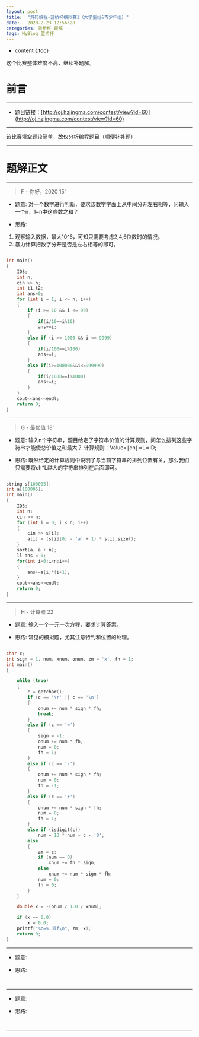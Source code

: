 ```yaml
---
layout: post
title:  "竞码编程-蓝桥杯模拟赛1（大学生组&青少年组）"
date:   2020-2-23 12:56:28
categories: 蓝桥杯 题解
tags: MyBlog 蓝桥杯 
---
```


* content
{:toc}

这个比赛整体难度不高，继续补题解。




# 前言

---

* 题目链接：[http://oj.hzjingma.com/contest/view?id=60](http://oj.hzjingma.com/contest/view?id=60)

---

该比赛填空题较简单，故仅分析编程题目（顺便补补题）

---

# 题解正文

---

> F - 你好，2020 15'

* 题意:
对一个数字进行判断，要求该数字字面上从中间分开左右相等，问输入一个n，1~n中这些数之和？

* 思路:
1. 观察输入数据，最大10^6，可知只需要考虑2,4,6位数时的情况。
2. 暴力计算把数字分开是否是左右相等的即可。

```c++

int main()
{
    IOS;
    int n;
    cin >> n;
    int t1,t2;
    int ans=0;
    for (int i = 1; i <= n; i++)
    {
        if (i >= 10 && i <= 99)
        {
            if(i/10==i%10)
            ans+=i;
        }
        else if (i >= 1000 && i <= 9999)
        {
            if(i/100==i%100)
            ans+=i;
        }
        else if(i>=100000&&i<=999999)
        {
            if(i/1000==i%1000)
            ans+=i;
        }
    }
    cout<<ans<<endl;
    return 0;
}

```

---

> G - 最优值 18'

* 题意:
输入n个字符串，题目给定了字符串价值的计算规则，问怎么排列这些字符串才能使总价值之和最大？
计算规则：Value=∣ch∣∗L∗ID;  

* 思路:
既然给定的计算规则中说明了与当前字符串的排列位置有关，那么我们只需要将ch*L越大的字符串排列在后面即可。

```c++

string s[100005];
int a[100005];
int main()
{
    IOS;
    int n;
    cin >> n;
    for (int i = 0; i < n; i++)
    {
        cin >> s[i];
        a[i] = (s[i][0] - 'a' + 1) * s[i].size();
    }
    sort(a, a + n);
    ll ans = 0;
    for(int i=0;i<n;i++)
    {
        ans+=a[i]*(i+1);
    }
    cout<<ans<<endl;
    return 0;
}

```

---

> H -  计算器 22'

* 题意:
输入一个一元一次方程，要求计算答案。

* 思路:
常见的模拟题，尤其注意特判和位置的处理。

```c++

char c;
int sign = 1, num, xnum, onum, zm = 'x', fh = 1;
int main()
{

    while (true)
    {
        c = getchar();
        if (c == '\r' || c == '\n')
        {
            onum += num * sign * fh;
            break;
        }
        else if (c == '=')
        {
            sign = -1;
            onum += num * fh;
            num = 0;
            fh = 1;
        }
        else if (c == '-')
        {
            onum += num * sign * fh;
            num = 0;
            fh = -1;
        }
        else if (c == '+')
        {
            onum += num * sign * fh;
            num = 0;
            fh = 1;
        }
        else if (isdigit(c))
            num = 10 * num + c - '0';
        else
        {
            zm = c;
            if (num == 0)
                xnum += fh * sign;
            else
                xnum += num * sign * fh;
            num = 0;
            fh = 0;
        }
    }

    double x = -(onum / 1.0 / xnum);

    if (x == 0.0)
        x = 0.0;
    printf("%c=%.3lf\n", zm, x);
    return 0;
}

```

---

> 

* 题意:


* 思路:


```c++



```

---

> 

* 题意:


* 思路:


```c++



```

---